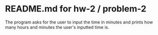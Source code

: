 # README.md for hw-2 / problem-2

The program asks for the user to input the time in minutes and prints how many hours and minutes the user's inputted time is.
